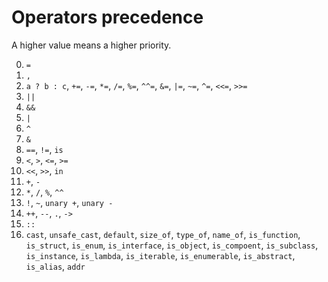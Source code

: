 # Operators precedence

A higher value means a higher priority.

0. `=`
1. `,`
2. `a ? b : c`, `+=`, `-=`, `*=`, `/=`, `%=`, `^^=`, `&=`, `|=`, `~=`, `^=`, `<<=`, `>>=`
3. `||`
4. `&&`
5. `|`
6. `^`
7. `&`
8. `==`, `!=`, `is`
9. `<`, `>`, `<=`, `>=`
10. `<<`, `>>`, `in`
11. `+`, `-`
12. `*`, `/`, `%`, `^^`
13. `!`, `~`, `unary +`, `unary -`
14. `++`, `--`, `.`, `->`
15. `::`
16. `cast`, `unsafe_cast`, `default`, `size_of`, `type_of`, `name_of`, `is_function`, `is_struct`, `is_enum`, `is_interface`, `is_object`, `is_compoent`, `is_subclass`, `is_instance`, `is_lambda`, `is_iterable`, `is_enumerable`, `is_abstract`, `is_alias`, `addr`
